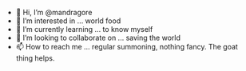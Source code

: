 - 👋 Hi, I’m @mandragore
- 👀 I’m interested in ... world food
- 🌱 I’m currently learning ... to know myself
- 💞️ I’m looking to collaborate on ... saving the world
- 📫 How to reach me ... regular summoning, nothing fancy. The goat thing helps.

<!---
mandragore/mandragore is a ✨ special ✨ repository because its `README.md` (this file) appears on your GitHub profile.
You can click the Preview link to take a look at your changes.
--->
